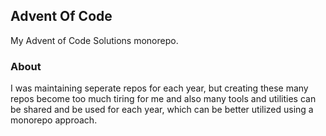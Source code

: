 ## Advent Of Code 

My Advent of Code Solutions monorepo.

### About

I was maintaining seperate repos for each year, but creating these many repos become too much tiring for me and also many tools and utilities can be shared and be used for each year, which can be better utilized using a monorepo approach.


